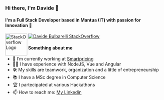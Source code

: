 ### Hi there, I'm Davide 👋

#### I'm a Full Stack Developer based in Mantua (IT) with passion for Innovation :rocket:

<img align="left" alt="StackOverflow Logo" src="https://cdn.sstatic.net/Sites/stackoverflow/company/Img/logos/so/so-icon.png?v=c78bd457575a" width="70">

[![Davide Bulbarelli StackOverflow](https://github-readme-stackoverflow.vercel.app/?userID=8128004&layout=compact&theme=dark)](https://stackoverflow.com/users/8128004/davide-bulbarelli)

#### Something about me
- :office: I’m currently working at [Smartpricing](https://www.smartpricing.it) 
- 👨‍💻 I have experience with NodeJS, Vue and Angular
- 🛠 My skills are teamwork, organization and a little of entrepreneurship
- 📚 I have a MSc degree in Computer Science
- 🏆 I partecipated at various Hackathons
- 📫 How to reach me: [My Linkedin](https://www.linkedin.com/in/davide-bulbarelli-2247ba122/)
